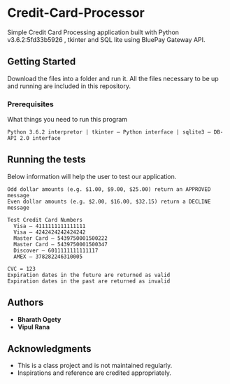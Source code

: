 # Credit-Card-Processor
Simple Credit Card Processing application built with Python v3.6.2:5fd33b5926 , tkinter and SQL lite using BluePay Gateway API.


## Getting Started

Download the files into a folder and run it. All the files necessary to be up and running are included in this repository. 


### Prerequisites

What things you need to run this program

```
Python 3.6.2 interpretor | tkinter — Python interface | sqlite3 — DB-API 2.0 interface
```



## Running the tests


Below information will help the user to test our application.

```
Odd dollar amounts (e.g. $1.00, $9.00, $25.00) return an APPROVED message
Even dollar amounts (e.g. $2.00, $16.00, $32.15) return a DECLINE message
```

```
Test Credit Card Numbers
  Visa – 4111111111111111
  Visa – 4242424242424242
  Master Card – 5439750001500222
  Master Card – 5439750001500347
  Discover – 6011111111111117
  AMEX – 378282246310005
```

```
CVC = 123
Expiration dates in the future are returned as valid
Expiration dates in the past are returned as invalid
```


## Authors

* **Bharath Ogety** 
* **Vipul Rana** 

## Acknowledgments

* This is a class project and is not maintained regularly.
* Inspirations and reference are credited appropriately.
